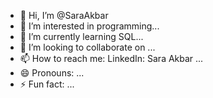 - 👋 Hi, I’m @SaraAkbar
- 👀 I’m interested in programming...
- 🌱 I’m currently learning SQL...
- 💞️ I’m looking to collaborate on ...
- 📫 How to reach me: LinkedIn: Sara Akbar ...
- 😄 Pronouns: ...
- ⚡ Fun fact: ...

<!---
SaraAkbarAli/SaraAkbarAli is a ✨ special ✨ repository because its `README.md` (this file) appears on your GitHub profile.
You can click the Preview link to take a look at your changes.
--->
